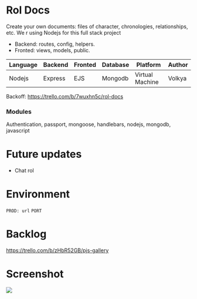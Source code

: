 # Rol Docs 

Create your own documents: files of character, chronologies, relationships, etc.
We r using Nodejs for this full stack project

- Backend: routes, config, helpers.
- Fronted: views, models, public.

| Language | Backend | Fronted | Database | Platform | Author |
| -------- | -------- |--------|--------|--------|--------|
| Nodejs | Express | EJS | Mongodb | Virtual Machine | Volkya |

Backoff: https://trello.com/b/7wuxhn5c/rol-docs

### Modules

Authentication, passport, mongoose, handlebars, nodejs, mongodb, javascript

# Future updates

- Chat rol

# Environment
`PROD: url`
`PORT`

# Backlog

https://trello.com/b/zHbR52GB/pjs-gallery

# Screenshot

![](docs/rolDocs.png)
